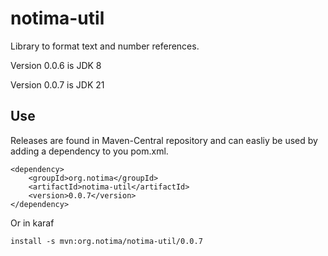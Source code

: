 # notima-util
Library to format text and number references.

Version 0.0.6 is JDK 8

Version 0.0.7 is JDK 21

## Use

Releases are found in Maven-Central repository and can easliy be used by adding a dependency to you pom.xml.

    <dependency>
        <groupId>org.notima</groupId>
        <artifactId>notima-util</artifactId>
        <version>0.0.7</version>
    </dependency>

    
Or in karaf

	install -s mvn:org.notima/notima-util/0.0.7
